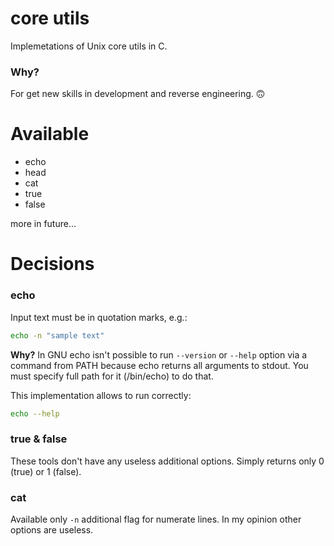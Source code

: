 # core utils

Implemetations of Unix core utils in C.

### Why?
For get new skills in development and reverse engineering. 🙃

# Available
+ echo
+ head
+ cat
+ true
+ false

more in future...

# Decisions
### echo
Input text must be in quotation marks, e.g.:
```bash
echo -n "sample text"
```
**Why?**
In GNU echo isn't possible to run `--version` or `--help` option via a
command from PATH because echo returns all arguments to stdout.
You must specify full path for it (/bin/echo) to do that.

This implementation allows to run correctly:
```bash
echo --help
```

### true & false
These tools don't have any useless additional options. Simply returns
only 0 (true) or 1 (false).

### cat
Available only `-n` additional flag for numerate lines.
In my opinion other options are useless.

